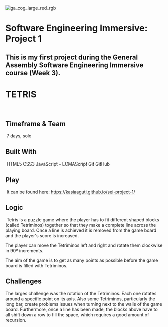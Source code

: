 
![ga_cog_large_red_rgb](https://cloud.githubusercontent.com/assets/40461/8183776/469f976e-1432-11e5-8199-6ac91363302b.png)
​
# Software Engineering Immersive: Project 1
This is my first project during the General Assembly Software Engineering Immersive course (Week 3).
​
-
# TETRIS
​
## Timeframe & Team
​
7 days, solo
​
## Built With
​
HTML5
CSS3
JavaScript - ECMAScript
Git
GitHub
​
## Play
​
It can be found here: https://kasiaaguti.github.io/sei-project-1/
​
## Logic
​
Tetris is a puzzle game where the player has to fit different shaped blocks (called Tetriminos) together so that they make a complete line across the playing board. Once a line is achieved it is removed from the game board and the player's score is increased.

The player can move the Tetriminos left and right and rotate them clockwise in 90º increments.

The aim of the game is to get as many points as possible before the game board is filled with Tetriminos.

## Challenges

The larges challenge was the rotation of the Tetriminos. Each one rotates around a specific point on its axis. Also some Tetriminos, particularly the long bar, create problems issues when turning next to the walls of the game board. Furthermore, once a line has been made, the blocks above have to all shift down a row to fill the space, which requires a good amount of recursion.
